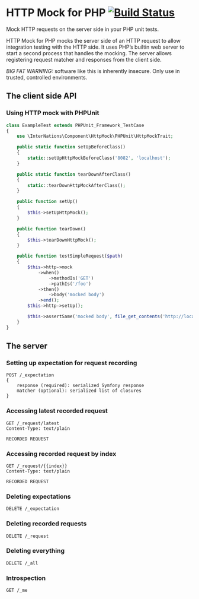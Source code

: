# HTTP Mock for PHP [![Build Status](https://travis-ci.org/InterNations/http-mock.png?branch=master)](https://travis-ci.org/InterNations/http-mock)

Mock HTTP requests on the server side in your PHP unit tests.

HTTP Mock for PHP mocks the server side of an HTTP request to allow integration testing with the HTTP side.
It uses PHP’s builtin web server to start a second process that handles the mocking. The server allows
registering request matcher and responses from the client side.

*BIG FAT WARNING:* software like this is inherently insecure. Only use in trusted, controlled environments.

## The client side API

### Using HTTP mock with PHPUnit
```php
class ExampleTest extends PHPUnit_Framework_TestCase
{
    use \InterNations\Component\HttpMock\PHPUnit\HttpMockTrait;

    public static function setUpBeforeClass()
    {
        static::setUpHttpMockBeforeClass('8082', 'localhost');
    }

    public static function tearDownAfterClass()
    {
        static::tearDownHttpMockAfterClass();
    }

    public function setUp()
    {
        $this->setUpHttpMock();
    }

    public function tearDown()
    {
        $this->tearDownHttpMock();
    }

    public function testSimpleRequest($path)
    {
        $this->http->mock
            ->when()
                ->methodIs('GET')
                ->pathIs('/foo')
            ->then()
                ->body('mocked body')
            ->end();
        $this->http->setUp();

        $this->assertSame('mocked body', file_get_contents('http://localhost:8082/foo'));
    }
}
```

## The server

### Setting up expectation for request recording
```
POST /_expectation
{
    response (required): serialized Symfony response
    matcher (optional): serialized list of closures
}
```

### Accessing latest recorded request
```
GET /_request/latest
Content-Type: text/plain

RECORDED REQUEST
```

### Accessing recorded request by index
```
GET /_request/{{index}}
Content-Type: text/plain

RECORDED REQUEST
```

### Deleting expectations
```
DELETE /_expectation
```

### Deleting recorded requests
```
DELETE /_request
```

### Deleting everything
```
DELETE /_all
```

### Introspection
```
GET /_me
```
